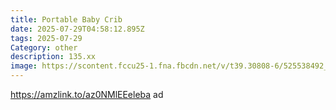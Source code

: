 ```yaml
---
title: Portable Baby Crib
date: 2025-07-29T04:58:12.895Z
tags: 2025-07-29
Category: other
description: 135.xx
image: https://scontent.fccu25-1.fna.fbcdn.net/v/t39.30808-6/525538492_10228214480656703_5070947941223759257_n.jpg?stp=cp6_dst-jpg_p526x296_tt6&_nc_cat=102&ccb=1-7&_nc_sid=aa7b47&_nc_ohc=Njf8v0NfZ74Q7kNvwHvgMSa&_nc_oc=AdlSdCtv43JJaQ_-aEmCUTJ-_070ox8lMhVNqvY7eIWvDZo9q1ztkmutrdKlZqEP0b0&_nc_zt=23&_nc_ht=scontent.fccu25-1.fna&_nc_gid=aSeMApn-MxZxo53ucGFtuw&oh=00_AfS_R-HjMkfsrvIL3Eo9uOpKQ5Tu0-bkz3rWLGP4ACQlbg&oe=688E13AF
---
```

https://amzlink.to/az0NMlEEeleba ad